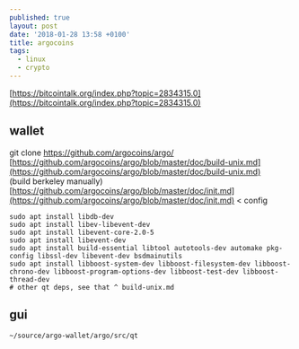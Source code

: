 ```yaml
---
published: true
layout: post
date: '2018-01-28 13:58 +0100'
title: argocoins
tags:
  - linux
  - crypto
---
```

[https://bitcointalk.org/index.php?topic=2834315.0](https://bitcointalk.org/index.php?topic=2834315.0)

## wallet

git clone https://github.com/argocoins/argo/  
[https://github.com/argocoins/argo/blob/master/doc/build-unix.md](https://github.com/argocoins/argo/blob/master/doc/build-unix.md)  
(build berkeley manually)  
[https://github.com/argocoins/argo/blob/master/doc/init.md](https://github.com/argocoins/argo/blob/master/doc/init.md) < config  

    sudo apt install libdb-dev
    sudo apt install libev-libevent-dev
    sudo apt install libevent-core-2.0-5
    sudo apt install libevent-dev
    sudo apt install build-essential libtool autotools-dev automake pkg-config libssl-dev libevent-dev bsdmainutils
    sudo apt install libboost-system-dev libboost-filesystem-dev libboost-chrono-dev libboost-program-options-dev libboost-test-dev libboost-thread-dev
    # other qt deps, see that ^ build-unix.md

## gui

    ~/source/argo-wallet/argo/src/qt
